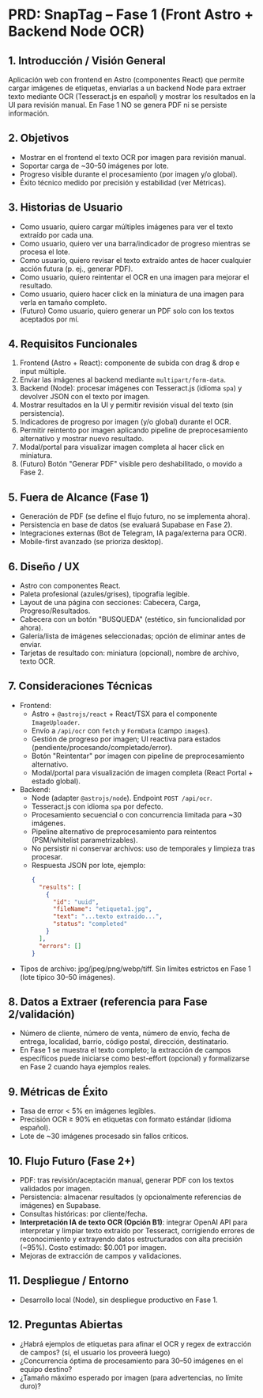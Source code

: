# PRD: SnapTag – Fase 1 (Front Astro + Backend Node OCR)

## 1. Introducción / Visión General
Aplicación web con frontend en Astro (componentes React) que permite cargar imágenes de etiquetas, enviarlas a un backend Node para extraer texto mediante OCR (Tesseract.js en español) y mostrar los resultados en la UI para revisión manual. En Fase 1 NO se genera PDF ni se persiste información.

## 2. Objetivos
- Mostrar en el frontend el texto OCR por imagen para revisión manual.
- Soportar carga de ~30–50 imágenes por lote.
- Progreso visible durante el procesamiento (por imagen y/o global).
- Éxito técnico medido por precisión y estabilidad (ver Métricas).

## 3. Historias de Usuario
- Como usuario, quiero cargar múltiples imágenes para ver el texto extraído por cada una.
- Como usuario, quiero ver una barra/indicador de progreso mientras se procesa el lote.
- Como usuario, quiero revisar el texto extraído antes de hacer cualquier acción futura (p. ej., generar PDF).
- Como usuario, quiero reintentar el OCR en una imagen para mejorar el resultado.
- Como usuario, quiero hacer click en la miniatura de una imagen para verla en tamaño completo.
- (Futuro) Como usuario, quiero generar un PDF solo con los textos aceptados por mí.

## 4. Requisitos Funcionales
1. Frontend (Astro + React): componente de subida con drag & drop e input múltiple.
2. Enviar las imágenes al backend mediante `multipart/form-data`.
3. Backend (Node): procesar imágenes con Tesseract.js (idioma `spa`) y devolver JSON con el texto por imagen.
4. Mostrar resultados en la UI y permitir revisión visual del texto (sin persistencia).
5. Indicadores de progreso por imagen (y/o global) durante el OCR.
6. Permitir reintento por imagen aplicando pipeline de preprocesamiento alternativo y mostrar nuevo resultado.
7. Modal/portal para visualizar imagen completa al hacer click en miniatura.
8. (Futuro) Botón "Generar PDF" visible pero deshabilitado, o movido a Fase 2.

## 5. Fuera de Alcance (Fase 1)
- Generación de PDF (se define el flujo futuro, no se implementa ahora).
- Persistencia en base de datos (se evaluará Supabase en Fase 2).
- Integraciones externas (Bot de Telegram, IA paga/externa para OCR).
- Mobile-first avanzado (se prioriza desktop).

## 6. Diseño / UX
- Astro con componentes React.
- Paleta profesional (azules/grises), tipografía legible.
- Layout de una página con secciones: Cabecera, Carga, Progreso/Resultados.
- Cabecera con un botón "BUSQUEDA" (estético, sin funcionalidad por ahora).
- Galería/lista de imágenes seleccionadas; opción de eliminar antes de enviar.
- Tarjetas de resultado con: miniatura (opcional), nombre de archivo, texto OCR.

## 7. Consideraciones Técnicas
- Frontend:
  - Astro + `@astrojs/react` + React/TSX para el componente `ImageUploader`.
  - Envío a `/api/ocr` con `fetch` y `FormData` (campo `images`).
  - Gestión de progreso por imagen; UI reactiva para estados (pendiente/procesando/completado/error).
  - Botón "Reintentar" por imagen con pipeline de preprocesamiento alternativo.
  - Modal/portal para visualización de imagen completa (React Portal + estado global).
- Backend:
  - Node (adapter `@astrojs/node`). Endpoint `POST /api/ocr`.
  - Tesseract.js con idioma `spa` por defecto.
  - Procesamiento secuencial o con concurrencia limitada para ~30 imágenes.
  - Pipeline alternativo de preprocesamiento para reintentos (PSM/whitelist parametrizables).
  - No persistir ni conservar archivos: uso de temporales y limpieza tras procesar.
  - Respuesta JSON por lote, ejemplo:
    ```json
    {
      "results": [
        {
          "id": "uuid",
          "fileName": "etiqueta1.jpg",
          "text": "...texto extraído...",
          "status": "completed"
        }
      ],
      "errors": []
    }
    ```
- Tipos de archivo: jpg/jpeg/png/webp/tiff. Sin límites estrictos en Fase 1 (lote típico 30–50 imágenes).

## 8. Datos a Extraer (referencia para Fase 2/validación)
- Número de cliente, número de venta, número de envío, fecha de entrega, localidad, barrio, código postal, dirección, destinatario.
- En Fase 1 se muestra el texto completo; la extracción de campos específicos puede iniciarse como best-effort (opcional) y formalizarse en Fase 2 cuando haya ejemplos reales.

## 9. Métricas de Éxito
- Tasa de error < 5% en imágenes legibles.
- Precisión OCR ≥ 90% en etiquetas con formato estándar (idioma español).
- Lote de ~30 imágenes procesado sin fallos críticos.

## 10. Flujo Futuro (Fase 2+)
- PDF: tras revisión/aceptación manual, generar PDF con los textos validados por imagen.
- Persistencia: almacenar resultados (y opcionalmente referencias de imágenes) en Supabase.
- Consultas históricas: por cliente/fecha.
- **Interpretación IA de texto OCR (Opción B1)**: integrar OpenAI API para interpretar y limpiar texto extraído por Tesseract, corrigiendo errores de reconocimiento y extrayendo datos estructurados con alta precisión (~95%). Costo estimado: $0.001 por imagen.
- Mejoras de extracción de campos y validaciones.

## 11. Despliegue / Entorno
- Desarrollo local (Node), sin despliegue productivo en Fase 1.

## 12. Preguntas Abiertas
- ¿Habrá ejemplos de etiquetas para afinar el OCR y regex de extracción de campos? (sí, el usuario los proveerá luego)
- ¿Concurrencia óptima de procesamiento para 30–50 imágenes en el equipo destino?
- ¿Tamaño máximo esperado por imagen (para advertencias, no límite duro)?
